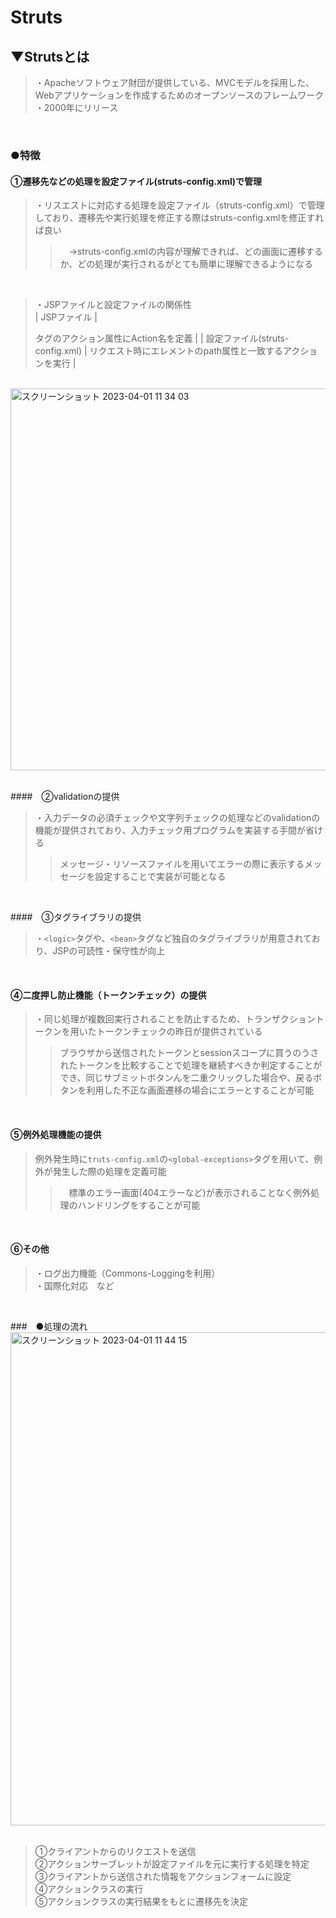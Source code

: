 # Struts

## ▼Strutsとは
>・Apacheソフトウェア財団が提供している、MVCモデルを採用した、Webアプリケーションを作成するためのオープンソースのフレームワーク<br>
>・2000年にリリース<br>
<br>

### ●特徴
#### ①遷移先などの処理を設定ファイル(struts-config.xml)で管理<br>
>・リスエストに対応する処理を設定ファイル（struts-config.xml）で管理しており、遷移先や実行処理を修正する際はstruts-config.xmlを修正すれば良い<br>
>>　→struts-config.xmlの内容が理解できれば、どの画面に遷移するか、どの処理が実行されるがとても簡単に理解できるようになる<br>
<br>

>・JSPファイルと設定ファイルの関係性<br>
|  JSPファイル  |  <form>タグのアクション属性にAction名を定義  |
| 設定ファイル(struts-config.xml) | リクエスト時に<action>エレメントのpath属性と一致するアクションを実行 |
<br>
<img width="611" alt="スクリーンショット 2023-04-01 11 34 03" src="https://user-images.githubusercontent.com/81621944/229261783-26cf58a3-9411-4fce-b443-80d5ee7a27ef.png"><br>
<br>
  
####　②validationの提供
>・入力データの必須チェックや文字列チェックの処理などのvalidationの機能が提供されており、入力チェック用プログラムを実装する手間が省ける<br>
>>メッセージ・リソースファイルを用いてエラーの際に表示するメッセージを設定することで実装が可能となる<br>
<br>
  
####　③タグライブラリの提供
>・`<logic>`タグや、`<bean>`タグなど独自のタグライブラリが用意されており、JSPの可読性・保守性が向上<br>
<br>
  
#### ④二度押し防止機能（トークンチェック）の提供
>・同じ処理が複数回実行されることを防止するため、トランザクショントークンを用いたトークンチェックの昨日が提供されている<br>
>>ブラウザから送信されたトークンとsessionスコープに買うのうされたトークンを比較することで処理を継続すべきか判定することができ、同じサブミットボタンんを二重クリックした場合や、戻るボタンを利用した不正な画面遷移の場合にエラーとすることが可能<br>
<br>

#### ⑤例外処理機能の提供
>例外発生時に`truts-config.xml`の`<global-exceptions>`タグを用いて、例外が発生した際の処理を定義可能<br>
>>　標準のエラー画面(404エラーなど)が表示されることなく例外処理のハンドリングをすることが可能<br>
<br>

#### ⑥その他
>・ログ出力機能（Commons-Loggingを利用）<br>
>・国際化対応　など<br>
<br>

###　●処理の流れ
<img width="789" alt="スクリーンショット 2023-04-01 11 44 15" src="https://user-images.githubusercontent.com/81621944/229262115-fdf933d1-3108-4819-9034-8a698d356801.png"><br>
<br>

>①クライアントからのリクエストを送信<br>
>②アクションサーブレットが設定ファイルを元に実行する処理を特定<br>
>③クライアントから送信された情報をアクションフォームに設定<br>
>④アクションクラスの実行<br>
>⑤アクションクラスの実行結果をもとに遷移先を決定<br>

